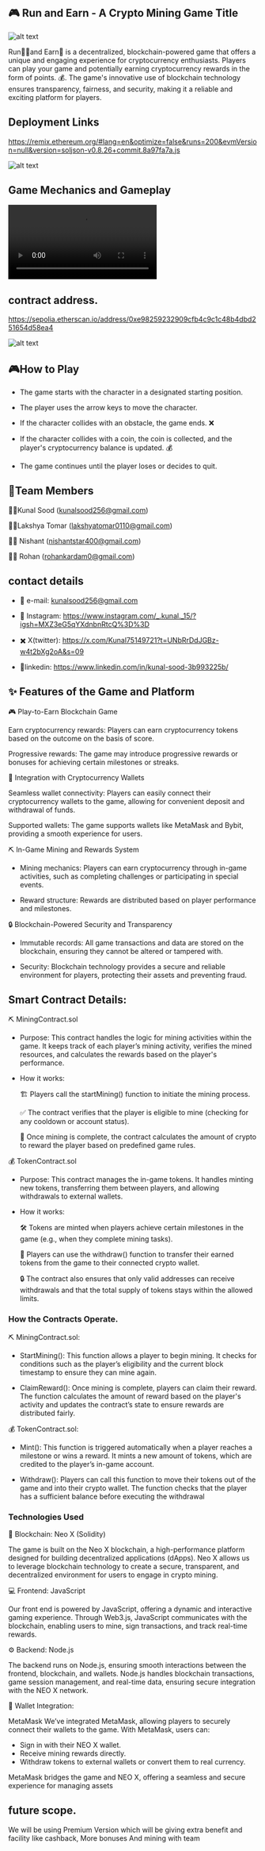 
## 🎮 Run and Earn - A Crypto Mining Game Title
![alt text](<WhatsApp Image 2024-09-29 at 12.13.10_9a446d18.jpg>)

Run🏃‍♂and Earn💎 is a decentralized, blockchain-powered game that offers a unique and engaging experience for cryptocurrency enthusiasts. Players can play your game and potentially earning cryptocurrency rewards in the form of points. 💰. The game's innovative use of blockchain technology ensures transparency, fairness, and security, making it a reliable and exciting platform for players.

## Deployment Links 

https://remix.ethereum.org/#lang=en&optimize=false&runs=200&evmVersion=null&version=soljson-v0.8.26+commit.8a97fa7a.js

![alt text](Screenshot_1946-07-07_at_12.05.50_PM[1].png)

## Game Mechanics and Gameplay
<video controls src="WhatsApp Video 2024-09-29 at 12.13.12_cb8f73f6.mp4" title="Title"></video>

## contract address.

https://sepolia.etherscan.io/address/0xe98259232909cfb4c9c1c48b4dbd251654d58ea4

![alt text](Screenshot_1946-07-07_at_12.06.53_PM[1].png)

## 🎮How to Play


- The game starts with the character in a designated starting position.

- The player uses the arrow keys to move the character.

- If the character collides with an obstacle, the game ends. ❌

- If the character collides with a coin, the coin is collected, and the player's cryptocurrency balance is updated. 💰

- The game continues until the player loses or decides to quit.


## 👥Team Members

👨‍💻Kunal Sood (kunalsood256@gmail.com)

👨‍🎨Lakshya Tomar (lakshyatomar0110@gmail.com)

👨‍🎨 Nishant (nishantstar400@gmail.com)

👨‍💻 Rohan (rohankardam0@gmail.com)

## contact details

- 📧 e-mail: kunalsood256@gmail.com

- 📸 Instagram: https://www.instagram.com/_.kunal._15/?igsh=MXZ3eG5qYXdnbnRtcQ%3D%3D

- ✖️ X(twitter): https://x.com/Kunal75149721?t=UNbRrDdJGBz-w4t2bXg2oA&s=09

- 🔗linkedin: https://www.linkedin.com/in/kunal-sood-3b993225b/

## ✨ Features of the Game and Platform
🎮 Play-to-Earn Blockchain Game

Earn cryptocurrency rewards: Players can earn cryptocurrency tokens based on the outcome on the basis of score.

Progressive rewards: The game may introduce progressive rewards or bonuses for achieving certain milestones or streaks.

🔗 Integration with Cryptocurrency Wallets

Seamless wallet connectivity: Players can easily connect their cryptocurrency wallets to the game, allowing for convenient deposit and withdrawal of funds.

Supported wallets: The game supports wallets like MetaMask and Bybit, providing a smooth experience for users.

⛏ In-Game Mining and Rewards System

- Mining mechanics: Players can earn cryptocurrency through in-game activities, such as completing challenges or participating in special events.

- Reward structure: Rewards are distributed based on player performance and milestones.

🔒 Blockchain-Powered Security and Transparency

- Immutable records: All game transactions and data are stored on the blockchain, ensuring they cannot be altered or tampered with.

- Security: Blockchain technology provides a secure and reliable environment for players, protecting their assets and preventing fraud.


## Smart Contract Details:
⛏ MiningContract.sol

- Purpose: This contract handles the logic for mining activities within the game. It keeps track of each player’s mining activity, verifies the mined resources, and calculates the rewards based on the player's performance.

- How it works:

    🏗 Players call the startMining() function to initiate the mining process.

    ✅ The contract verifies that the player is eligible to mine (checking for any cooldown or account status).


    🎉 Once mining is complete, the contract calculates the amount of crypto to reward the player based on predefined game rules.

💰 TokenContract.sol

- Purpose: This contract manages the in-game tokens. It handles minting new tokens, transferring them between players, and allowing withdrawals to external wallets.

- How it works:

    🛠 Tokens are minted when players achieve certain milestones in the game (e.g., when they complete mining tasks).

    💸 Players can use the withdraw() function to transfer their earned tokens from the game to their connected crypto wallet.

    🔒 The contract also ensures that only valid addresses can receive withdrawals and that the total supply of tokens stays within the allowed limits.

### How the Contracts Operate.
⛏ MiningContract.sol:

- StartMining(): This function allows a player to begin mining. It checks for conditions such as the player’s eligibility and the current block timestamp to ensure they can mine again.

- ClaimReward(): Once mining is complete, players can claim their reward. The function calculates the amount of reward based on the player's activity and updates the contract’s state to ensure rewards are distributed fairly.

💰 TokenContract.sol:

- Mint(): This function is triggered automatically when a player reaches a milestone or wins a reward. It mints a new amount of tokens, which are credited to the player’s in-game account.

- Withdraw(): Players can call this function to move their tokens out of the game and into their crypto wallet. The function checks that the player has a sufficient balance before executing the withdrawal

### Technologies Used
🔗 Blockchain:  Neo X (Solidity)

The  game is built on the Neo X blockchain, a high-performance platform designed for building decentralized applications (dApps). Neo X allows us to leverage blockchain technology to create a secure, transparent, and decentralized environment for users to engage in crypto mining.

💻 Frontend: JavaScript

Our front end is powered by JavaScript, offering a dynamic and interactive gaming experience. Through Web3.js, JavaScript communicates with the blockchain, enabling users to mine, sign transactions, and track real-time rewards.

⚙ Backend: Node.js

The backend runs on Node.js, ensuring smooth interactions between the frontend, blockchain, and wallets. Node.js handles blockchain transactions, game session management, and real-time data, ensuring secure integration with the NEO X network.

🔐 Wallet Integration:

MetaMask We’ve integrated MetaMask, allowing players to securely connect their wallets to the game. With MetaMask, users can:
- Sign in with their NEO X wallet.
- Receive mining rewards directly.
- Withdraw tokens to external wallets or convert them to real currency.

MetaMask bridges the game and NEO X, offering a seamless and secure experience for managing assets

## future scope.

We will be using Premium Version which will be giving extra benefit and  facility like cashback, More bonuses And mining with team